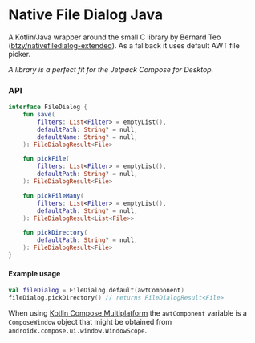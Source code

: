 # Native File Dialog Java

A Kotlin/Java wrapper around the small C library by Bernard Teo ([btzy/nativefiledialog-extended](https://github.com/btzy/nativefiledialog-extended)). 
As a fallback it uses default AWT file picker.

*A library is a perfect fit for the Jetpack Compose for Desktop.*

### API

```kotlin
interface FileDialog {
    fun save(
        filters: List<Filter> = emptyList(),
        defaultPath: String? = null,
        defaultName: String? = null,
    ): FileDialogResult<File>

    fun pickFile(
        filters: List<Filter> = emptyList(),
        defaultPath: String? = null,
    ): FileDialogResult<File>

    fun pickFileMany(
        filters: List<Filter> = emptyList(),
        defaultPath: String? = null,
    ): FileDialogResult<List<File>>

    fun pickDirectory(
        defaultPath: String? = null,
    ): FileDialogResult<File>
}
```

#### Example usage
```kotlin
val fileDialog = FileDialog.default(awtComponent)
fileDialog.pickDirectory() // returns FileDialogResult<File>
```

When using [Kotlin Compose Multiplatform](https://github.com/JetBrains/compose-multiplatform) the `awtComponent` variable is a `ComposeWindow` object that might be obtained from `androidx.compose.ui.window.WindowScope`. 
